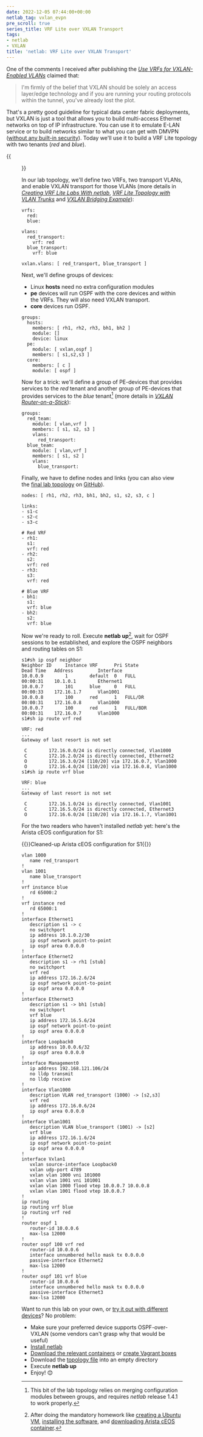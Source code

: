 ```yaml
---
date: 2022-12-05 07:44:00+00:00
netlab_tag: vxlan_evpn
pre_scroll: true
series_title: VRF Lite over VXLAN Transport
tags:
- netlab
- VXLAN
title: 'netlab: VRF Lite over VXLAN Transport'
---
```

One of the comments I received after publishing the _[Use VRFs for VXLAN-Enabled VLANs](https://blog.ipspace.net/2022/10/use-vrf-for-vxlan-vlans.html)_ claimed that:

> I'm firmly of the belief that VXLAN should be solely an access layer/edge technology and if you are running your routing protocols within the tunnel, you've already lost the plot.

That's a pretty good guideline for typical data center fabric deployments, but VXLAN is just a tool that allows you to build multi-access Ethernet networks on top of IP infrastructure. You can use it to emulate E-LAN service or to build networks similar to what you can get with DMVPN ([without any built-in security](https://blog.ipspace.net/2018/11/omg-vxlan-is-still-insecure.html)). Today we'll use it to build a VRF Lite topology with two tenants (*red* and *blue*).

<!--more-->
{{<figure src="/2022/12/netlab-vxlan-vrf-lite.png" caption="Lab topology">}}

In our lab topology, we'll define two VRFs, two transport VLANs, and enable VXLAN transport for those VLANs (more details in _[Creating VRF Lite Labs With netlab](/2022/04/netsim-vrf-lite.html)_, _[VRF Lite Topology with VLAN Trunks](/2022/09/netlab-vrf-lite.html)_ and _[VXLAN Bridging Example](/2022/09/netlab-vxlan-bridging.html)_):

```
vrfs:
  red:
  blue:

vlans:
  red_transport:
    vrf: red
  blue_transport:
    vrf: blue

vxlan.vlans: [ red_transport, blue_transport ]
```

Next, we'll define groups of devices: 

* Linux **hosts** need no extra configuration modules
* **pe** devices will run OSPF with the core devices and within the VRFs. They will also need VXLAN transport.
* **core** devices run OSPF.

```
groups:
  hosts:
    members: [ rh1, rh2, rh3, bh1, bh2 ]
    module: []
    device: linux
  pe:
    module: [ vxlan,ospf ]
    members: [ s1,s2,s3 ]
  core:
    members: [ c ]
    module: [ ospf ]
```

Now for a trick: we'll define a group of PE-devices that provides services to the *red* tenant and another group of PE-devices that provides services to the *blue* tenant[^RSV] (more details in _[VXLAN Router-on-a-Stick](/2022/11/netlab-vxlan-router-stick.html)_):

[^RSV]: This bit of the lab topology relies on merging configuration modules between groups, and requires *netlab* release 1.4.1 to work properly.

```
groups:
  red_team:
    module: [ vlan,vrf ]
    members: [ s1, s2, s3 ]
    vlans:
      red_transport:
  blue_team:
    module: [ vlan,vrf ]
    members: [ s1, s2 ]
    vlans:
      blue_transport:
```

Finally, we have to define nodes and links (you can also view the [final lab topology](https://github.com/ipspace/netlab-examples/blob/master/VXLAN/vxlan-vrf-lite/topology.yml) on [GitHub](https://github.com/ipspace/netlab-examples/blob/master/VXLAN/vxlan-vrf-lite)).

```
nodes: [ rh1, rh2, rh3, bh1, bh2, s1, s2, s3, c ]

links:
- s1-c
- s2-c
- s3-c

# Red VRF
- rh1:
  s1:
  vrf: red
- rh2:
  s2:
  vrf: red
- rh3:
  s3:
  vrf: red

# Blue VRF
- bh1:
  s1:
  vrf: blue
- bh2:
  s2:
  vrf: blue
```

Now we're ready to roll. Execute **netlab up**[^HW], wait for OSPF sessions to be established, and explore the OSPF neighbors and routing tables on S1:

[^HW]: After doing the mandatory homework like [creating a Ubuntu VM](https://netlab.tools/install/ubuntu-vm/), [installing the software](https://netlab.tools/labs/clab/), and [downloading Arista cEOS container](https://netlab.tools/labs/ceos/).

```
s1#sh ip ospf neighbor
Neighbor ID     Instance VRF      Pri State                  Dead Time   Address         Interface
10.0.0.9        1        default  0   FULL                   00:00:31    10.1.0.1        Ethernet1
10.0.0.7        101      blue     0   FULL                   00:00:33    172.16.1.7      Vlan1001
10.0.0.8        100      red      1   FULL/DR                00:00:31    172.16.0.8      Vlan1000
10.0.0.7        100      red      1   FULL/BDR               00:00:31    172.16.0.7      Vlan1000
s1#sh ip route vrf red

VRF: red
...
Gateway of last resort is not set

 C        172.16.0.0/24 is directly connected, Vlan1000
 C        172.16.2.0/24 is directly connected, Ethernet2
 O        172.16.3.0/24 [110/20] via 172.16.0.7, Vlan1000
 O        172.16.4.0/24 [110/20] via 172.16.0.8, Vlan1000
s1#sh ip route vrf blue

VRF: blue
...
Gateway of last resort is not set

 C        172.16.1.0/24 is directly connected, Vlan1001
 C        172.16.5.0/24 is directly connected, Ethernet3
 O        172.16.6.0/24 [110/20] via 172.16.1.7, Vlan1001
```

For the two readers who haven't installed *netlab* yet: here's the Arista cEOS configuration for S1:

{{<cc>}}Cleaned-up Arista cEOS configuration for S1{{</cc>}}
```
vlan 1000
   name red_transport
!
vlan 1001
   name blue_transport
!
vrf instance blue
   rd 65000:2
!
vrf instance red
   rd 65000:1
!
interface Ethernet1
   description s1 -> c
   no switchport
   ip address 10.1.0.2/30
   ip ospf network point-to-point
   ip ospf area 0.0.0.0
!
interface Ethernet2
   description s1 -> rh1 [stub]
   no switchport
   vrf red
   ip address 172.16.2.6/24
   ip ospf network point-to-point
   ip ospf area 0.0.0.0
!
interface Ethernet3
   description s1 -> bh1 [stub]
   no switchport
   vrf blue
   ip address 172.16.5.6/24
   ip ospf network point-to-point
   ip ospf area 0.0.0.0
!
interface Loopback0
   ip address 10.0.0.6/32
   ip ospf area 0.0.0.0
!
interface Management0
   ip address 192.168.121.106/24
   no lldp transmit
   no lldp receive
!
interface Vlan1000
   description VLAN red_transport (1000) -> [s2,s3]
   vrf red
   ip address 172.16.0.6/24
   ip ospf area 0.0.0.0
!
interface Vlan1001
   description VLAN blue_transport (1001) -> [s2]
   vrf blue
   ip address 172.16.1.6/24
   ip ospf network point-to-point
   ip ospf area 0.0.0.0
!
interface Vxlan1
   vxlan source-interface Loopback0
   vxlan udp-port 4789
   vxlan vlan 1000 vni 101000
   vxlan vlan 1001 vni 101001
   vxlan vlan 1000 flood vtep 10.0.0.7 10.0.0.8
   vxlan vlan 1001 flood vtep 10.0.0.7
!
ip routing
ip routing vrf blue
ip routing vrf red
!
router ospf 1
   router-id 10.0.0.6
   max-lsa 12000
!
router ospf 100 vrf red
   router-id 10.0.0.6
   interface unnumbered hello mask tx 0.0.0.0
   passive-interface Ethernet2
   max-lsa 12000
!
router ospf 101 vrf blue
   router-id 10.0.0.6
   interface unnumbered hello mask tx 0.0.0.0
   passive-interface Ethernet3
   max-lsa 12000
```

Want to run this lab on your own, or [try it out with different devices](https://github.com/ipspace/netlab-examples/tree/master/VXLAN/vxlan-vrf-lite)? No problem:

* Make sure your preferred device supports OSPF-over-VXLAN (some vendors can't grasp why that would be useful)
* [Install netlab](https://netlab.tools/install/)
* [Download the relevant containers](https://netlab.tools/labs/clab/) or [create Vagrant boxes](https://netlab.tools/labs/libvirt/)
* Download the [topology file](https://github.com/ipspace/netlab-examples/blob/master/VXLAN/vxlan-vrf-lite/topology.yml) into an empty directory
* Execute **netlab up**
* Enjoy! 😊